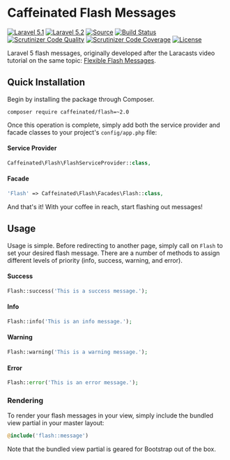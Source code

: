 Caffeinated Flash Messages
==========================
[![Laravel 5.1](https://img.shields.io/badge/Laravel-5.1-orange.svg?style=flat-square)](http://laravel.com)
[![Laravel 5.2](https://img.shields.io/badge/Laravel-5.2-orange.svg?style=flat-square)](http://laravel.com)
[![Source](http://img.shields.io/badge/source-caffeinated/flash-blue.svg?style=flat-square)](https://github.com/caffeinated/flash)
[![Build Status](http://img.shields.io/travis/caffeinated/flash/master.svg?style=flat-square)](https://travis-ci.org/caffeinated/flash)
[![Scrutinizer Code Quality](http://img.shields.io/scrutinizer/g/caffeinated/flash.svg?style=flat-square)](https://scrutinizer-ci.com/g/caffeinated/flash/?branch=master)
[![Scrutinizer Code Coverage](https://img.shields.io/scrutinizer/coverage/g/caffeinated/flash.svg?style=flat-square)](https://scrutinizer-ci.com/g/caffeinated/flash/?branch=master)
[![License](http://img.shields.io/badge/license-MIT-brightgreen.svg?style=flat-square)](https://tldrlegal.com/license/mit-license)

Laravel 5 flash messages, originally developed after the Laracasts video tutorial on the same topic: [Flexible Flash Messages](https://laracasts.com/lessons/flexible-flash-messages).

Quick Installation
------------------
Begin by installing the package through Composer.

```
composer require caffeinated/flash=~2.0
```

Once this operation is complete, simply add both the service provider and facade classes to your project's `config/app.php` file:

#### Service Provider
```php
Caffeinated\Flash\FlashServiceProvider::class,
```

#### Facade
```php
'Flash' => Caffeinated\Flash\Facades\Flash::class,
```

And that's it! With your coffee in reach, start flashing out messages!

Usage
-----
Usage is simple. Before redirecting to another page, simply call on `Flash` to set your desired flash message. There are a number of methods to assign different levels of priority (info, success, warning, and error).

#### Success

```php
Flash::success('This is a success message.');
```

#### Info

```php
Flash::info('This is an info message.');
```

#### Warning

```php
Flash::warning('This is a warning message.');
```

#### Error

```php
Flash::error('This is an error message.');
```

### Rendering
To render your flash messages in your view, simply include the bundled view partial in your master layout:

```php
@include('flash::message')
```

Note that the bundled view partial is geared for Bootstrap out of the box.
